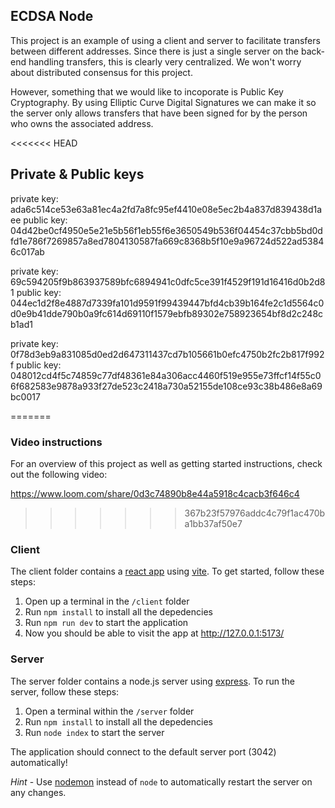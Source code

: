 ## ECDSA Node

This project is an example of using a client and server to facilitate transfers between different addresses. Since there is just a single server on the back-end handling transfers, this is clearly very centralized. We won't worry about distributed consensus for this project.

However, something that we would like to incoporate is Public Key Cryptography. By using Elliptic Curve Digital Signatures we can make it so the server only allows transfers that have been signed for by the person who owns the associated address.

<<<<<<< HEAD
## Private & Public keys

private key: ada6c514ce53e63a81ec4a2fd7a8fc95ef4410e08e5ec2b4a837d839438d1aee
public key: 04d42be0cf4950e5e21e5b56f1eb55f6e3650549b536f04454c37cbb5bd0dfd1e786f7269857a8ed7804130587fa669c8368b5f10e9a96724d522ad53846c017ab

private key: 69c594205f9b863937589bfc6894941c0dfc5ce391f4529f191d16416d0b2d81
public key: 044ec1d2f8e4887d7339fa101d9591f99439447bfd4cb39b164fe2c1d5564c0d0e9b41dde790b0a9fc614d69110f1579ebfb89302e758923654bf8d2c248cb1ad1

private key: 0f78d3eb9a831085d0ed2d647311437cd7b105661b0efc4750b2fc2b817f992f
public key: 048012cd4f5c74859c77df48361e84a306acc4460f519e955e73ffcf14f55c06f682583e9878a933f27de523c2418a730a52155de108ce93c38b486e8a69bc0017

=======
### Video instructions
For an overview of this project as well as getting started instructions, check out the following video:

https://www.loom.com/share/0d3c74890b8e44a5918c4cacb3f646c4
 
>>>>>>> 367b23f57976addc4c79f1ac470ba1bb37af50e7
### Client

The client folder contains a [react app](https://reactjs.org/) using [vite](https://vitejs.dev/). To get started, follow these steps:

1. Open up a terminal in the `/client` folder
2. Run `npm install` to install all the depedencies
3. Run `npm run dev` to start the application
4. Now you should be able to visit the app at http://127.0.0.1:5173/

### Server

The server folder contains a node.js server using [express](https://expressjs.com/). To run the server, follow these steps:

1. Open a terminal within the `/server` folder
2. Run `npm install` to install all the depedencies
3. Run `node index` to start the server

The application should connect to the default server port (3042) automatically!

_Hint_ - Use [nodemon](https://www.npmjs.com/package/nodemon) instead of `node` to automatically restart the server on any changes.
